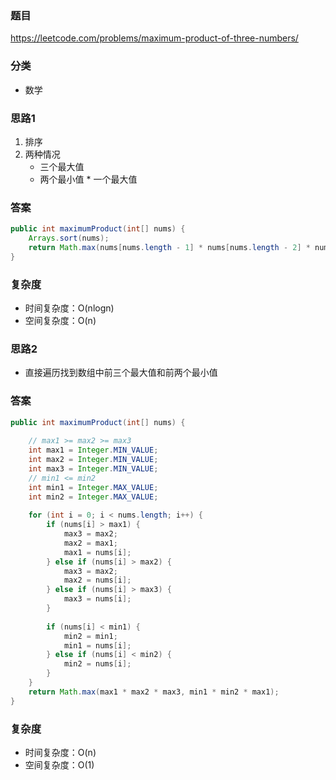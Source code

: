 ### 题目
https://leetcode.com/problems/maximum-product-of-three-numbers/

### 分类
* 数学

### 思路1
1. 排序
2. 两种情况
    * 三个最大值
    * 两个最小值 * 一个最大值

### 答案
```java
public int maximumProduct(int[] nums) {
    Arrays.sort(nums);
    return Math.max(nums[nums.length - 1] * nums[nums.length - 2] * nums[nums.length - 3], nums[0] * nums[1] * nums[nums.length - 1]);
}
```

### 复杂度
* 时间复杂度：O(nlogn)
* 空间复杂度：O(n)

### 思路2
* 直接遍历找到数组中前三个最大值和前两个最小值

### 答案
```java
public int maximumProduct(int[] nums) {
    
    // max1 >= max2 >= max3
    int max1 = Integer.MIN_VALUE;
    int max2 = Integer.MIN_VALUE;
    int max3 = Integer.MIN_VALUE;
    // min1 <= min2
    int min1 = Integer.MAX_VALUE;
    int min2 = Integer.MAX_VALUE;
    
    for (int i = 0; i < nums.length; i++) {
        if (nums[i] > max1) {
            max3 = max2;
            max2 = max1;
            max1 = nums[i];
        } else if (nums[i] > max2) {
            max3 = max2;
            max2 = nums[i];
        } else if (nums[i] > max3) {
            max3 = nums[i];
        }
        
        if (nums[i] < min1) {
            min2 = min1;
            min1 = nums[i];
        } else if (nums[i] < min2) {
            min2 = nums[i];
        }
    }
    return Math.max(max1 * max2 * max3, min1 * min2 * max1);
}
```

### 复杂度
* 时间复杂度：O(n)
* 空间复杂度：O(1)
